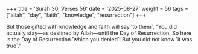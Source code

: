 +++
title = 'Surah 30, Verses 56'
date = '2025-08-27'
weight = 56
tags = ["allah", "day", "faith", "knowledge", "resurrection"]
+++

But those gifted with knowledge and faith will say ˹to them˺, “You did actually stay—as destined by Allah—until the Day of Resurrection. So here is the Day of Resurrection ˹which you denied˺! But you did not know ˹it was true˺.”